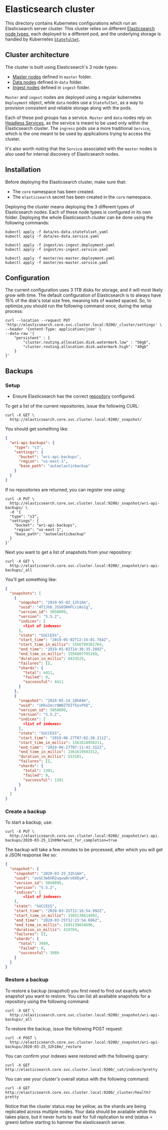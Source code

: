 # Elasticsearch cluster

This directory contains Kubernetes configurations which run an Elasticsearch server cluster. This cluster relies on different [Elasticsearch node types](https://www.elastic.co/guide/en/elasticsearch/reference/5.6/modules-node.html), each deployed to a different pod, and the underlying storage is handled by Kubernetes  [`StatefulSet`](https://kubernetes.io/docs/concepts/workloads/controllers/statefulset/).

## Cluster architecture

The cluster is built using Elasticsearch's 3 node types:

- [Master nodes](https://www.elastic.co/guide/en/elasticsearch/reference/5.6/modules-node.html#master-node) defined in `master` folder.
- [Data nodes](https://www.elastic.co/guide/en/elasticsearch/reference/5.6/modules-node.html#data-node) defined in `data` folder.
- [Ingest nodes](https://www.elastic.co/guide/en/elasticsearch/reference/5.6/ingest.html) defined in `ingest` folder.

`Master` and `ingest` nodes are deployed using a regular kubernetes `Deployment` object, while `data` nodes use a `StatefulSet`, as a way to provision consistent and reliable storage along with the pods.

Each of these pod groups has a service. `Master` and `data` nodes rely on [Headless Services](https://dev.to/kaoskater08/building-a-headless-service-in-kubernetes-3bk8), as the service is meant to be used only within the Elasticsearch cluster. The `ingress` pods use a more traditional `Service`, which is the one meant to be used by applications trying to access the cluster. 

It's also worth noting that the `Service` associated with the `master` nodes is also used for internal discovery of Elasticsearch nodes.

## Installation

Before deploying the Elasticsearch cluster, make sure that:
- The `core` namespace has been created.
- The `elasticsearch` secret has been created in the `core` namespace.

Deploying the cluster means deploying the 3 different types of Elasticsearch nodes. Each of these node types is configured in its own folder. Deploying the whole Elasticsearch cluster can be done using the following commands:

```shell
kubectl apply -f data/es-data.statefulset.yaml
kubectl apply -f data/es-data.service.yaml

kubectl apply -f ingest/es-ingest.deployment.yaml
kubectl apply -f ingest/es-ingest.service.yaml

kubectl apply -f master/es-master.deployment.yaml
kubectl apply -f master/es-master.service.yaml
```

## Configuration

The current configuration uses 3 1TB disks for storage, and it will most likely grow with time. The default configuration of Elasticsearch is to always have 15% of the disk's total size free, meaning lots of wasted spaced. So, to optimize,you should run the following command once, during the setup process:

```shell script
curl --location --request PUT 'http://elasticsearch.core.svc.cluster.local:9200/_cluster/settings' \
--header 'Content-Type: application/json' \
--data-raw '{
    "persistent" : {
        "cluster.routing.allocation.disk.watermark.low" : "50gb",
        "cluster.routing.allocation.disk.watermark.high": "40gb"
    }
}'
```

## Backups


### Setup

- Ensure Elasticsearch has the correct [repository](https://www.elastic.co/guide/en/elasticsearch/reference/5.5/modules-snapshots.html) configured.

To get a list of the current repositories, issue the following CURL:

```shell script
curl -X GET \
  http://elasticsearch.core.svc.cluster.local:9200/_snapshot/
```

You should get something like:

```json
{
  "wri-api-backups": {
    "type": "s3",
    "settings": {
      "bucket": "wri-api-backups",
      "region": "us-east-1",
      "base_path": "autoelasticbackup"
    }
  }
}
```

If no repositories are returned, you can register one using:

```shell script
curl -X PUT \
  http://elasticsearch.core.svc.cluster.local:9200/_snapshot/wri-api-backups/ \
  -d '{
  "type": "s3",
  "settings": {
    "bucket": "wri-api-backups",
    "region": "us-east-1",
    "base_path": "autoelasticbackup"
  }
}'
```

Next you want to get a list of snapshots from your repository:

```shell script
curl -X GET \
  http://elasticsearch.core.svc.cluster.local:9200/_snapshot/wri-api-backups/_all
```

You'll get something like:

```json
{
  "snapshots": [
    {
      "snapshot": "2019-05-02_12h16m",
      "uuid": "4T1Jh6_JSSOSRHFCri0o1g",
      "version_id": 5050099,
      "version": "5.5.2",
      "indices": [
        <list of indexes>
      ],
      "state": "SUCCESS",
      "start_time": "2019-05-02T12:16:01.764Z",
      "start_time_in_millis": 1556799361764,
      "end_time": "2019-05-02T14:36:35.289Z",
      "end_time_in_millis": 1556807795289,
      "duration_in_millis": 8433525,
      "failures": [],
      "shards": {
        "total": 4411,
        "failed": 0,
        "successful": 4411
      }
    },
    {
      "snapshot": "2019-05-14_10h04m",
      "uuid": "iKKuZecrQWOZ7DIf5ovPXQ",
      "version_id": 5050099,
      "version": "5.5.2",
      "indices": [
        <list of indexes>
      ],
      "state": "SUCCESS",
      "start_time": "2019-06-27T07:02:30.211Z",
      "start_time_in_millis": 1561618950211,
      "end_time": "2019-06-27T07:11:43.312Z",
      "end_time_in_millis": 1561619503312,
      "duration_in_millis": 553101,
      "failures": [],
      "shards": {
        "total": 1391,
        "failed": 0,
        "successful": 1391
      }
    }
  ]
}
```


### Create a backup

To start a backup, use:

```shell script
curl -X PUT \
  http://elasticsearch.core.svc.cluster.local:9200/_snapshot/wri-api-backups/2020-03-25_11h09m?wait_for_completion=true
```

The backup will take a few minutes to be processed, after which you will get a JSON response like so:

```json
{
  "snapshot": {
    "snapshot": "2020-03-25_32h16m",
    "uuid": "avGC3m6hR2uqxw0rv6XDyA",
    "version_id": 5050099,
    "version": "5.5.2",
    "indices": [
        <list of indexes>
    ],
    "state": "SUCCESS",
    "start_time": "2020-03-25T12:16:54.992Z",
    "start_time_in_millis": 1585138614992,
    "end_time": "2020-03-25T12:23:54.696Z",
    "end_time_in_millis": 1585139034696,
    "duration_in_millis": 419704,
    "failures": [],
    "shards": {
      "total": 3989,
      "failed": 0,
      "successful": 3989
    }
  }
}
```

### Restore a backup

To restore a backup (snapshot) you first need to find out exactly which snapshot you want to restore. You can list all available snapshots for a repository using the following command:

```shell script
curl -X GET \
  http://elasticsearch.core.svc.cluster.local:9200/_snapshot/wri-api-backups/_all
```

To restore the backup, issue the following POST request:

```shell script
curl -X POST \
  http://elasticsearch.core.svc.cluster.local:9200/_snapshot/wri-api-backups/2020-03-25_32h16m/_restore
```

You can confirm your indexes were restored with the following query:

```shell script
curl -X GET http://elasticsearch.core.svc.cluster.local:9200/_cat/indices?pretty
```

You can see your cluster's overall status with the following command:
```shell script
curl -X GET http://elasticsearch.core.svc.cluster.local:9200/_cluster/health?pretty
```

Notice that the cluster status may be yellow, as the shards are being replicated across 
multiple nodes. Your data should be available while this takes place, but it never hurts to wait for full replication to end (status = green) before starting to hammer the elasticsearch server.